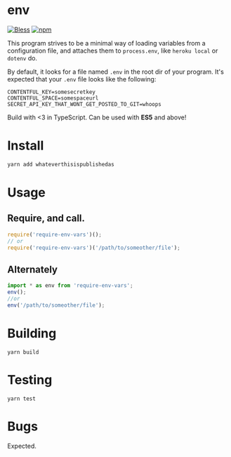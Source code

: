 # env
[![Bless](https://cdn.rawgit.com/LunaGao/BlessYourCodeTag/master/tags/alpaca.svg)](http://lunagao.github.io/BlessYourCodeTag/) [![npm](https://img.shields.io/npm/v/local-env-var.svg)](https://www.npmjs.com/package/local-env-var)


This program strives to be a minimal way of loading variables from a configuration file, and attaches them to `process.env`, like `heroku local` or `dotenv` do.

By default, it looks for a file named `.env` in the root dir of your program. It's expected that your `.env` file looks like the following:
```dosini
CONTENTFUL_KEY=somesecretkey
CONTENTFUL_SPACE=somespaceurl
SECRET_API_KEY_THAT_WONT_GET_POSTED_TO_GIT=whoops
```

Build with <3 in TypeScript. Can be used with **ES5** and above!

# Install
```bash
yarn add whateverthisispublishedas
```

# Usage

## Require, and call. 
```js
require('require-env-vars')();
// or
require('require-env-vars')('/path/to/someother/file');
```

## Alternately
```typescript
import * as env from 'require-env-vars';
env();
//or
env('/path/to/someother/file');
```

# Building
`yarn build`

# Testing
`yarn test`

# Bugs
Expected.
